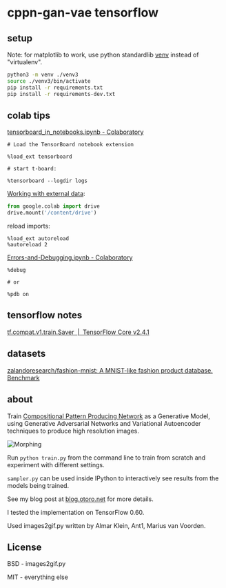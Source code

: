 # cppn-gan-vae tensorflow

## setup

Note: for matplotlib to work, use python standardlib [venv](https://matplotlib.org/3.1.0/faq/osx_framework.html) instead of "virtualenv".

```sh
python3 -m venv ./venv3
source ./venv3/bin/activate
pip install -r requirements.txt
pip install -r requirements-dev.txt
```

## colab tips

[tensorboard_in_notebooks.ipynb - Colaboratory](https://colab.research.google.com/drive/19i4rqm73o7OS863IppdvBh5LpFnk9le9)

```ipynb
# Load the TensorBoard notebook extension

%load_ext tensorboard

# start t-board:

%tensorboard --logdir logs
```

[Working with external data](https://colab.research.google.com/notebooks/io.ipynb#scrollTo=u22w3BFiOveA):

```py
from google.colab import drive
drive.mount('/content/drive')
```

reload imports:

```ipynb
%load_ext autoreload
%autoreload 2
```

[Errors-and-Debugging.ipynb - Colaboratory](https://colab.research.google.com/github/jakevdp/PythonDataScienceHandbook/blob/master/notebooks/01.06-Errors-and-Debugging.ipynb#scrollTo=PzpHRq3dMlE2)

```ipynb
%debug

# or

%pdb on
```

## tensorflow notes

[tf.compat.v1.train.Saver  |  TensorFlow Core v2.4.1](https://www.tensorflow.org/api_docs/python/tf/compat/v1/train/Saver)

## datasets

[zalandoresearch/fashion-mnist: A MNIST-like fashion product database. Benchmark](https://github.com/zalandoresearch/fashion-mnist)

## about

Train [Compositional Pattern Producing Network](https://en.wikipedia.org/wiki/Compositional_pattern-producing_network) as a Generative Model, using Generative Adversarial Networks and Variational Autoencoder techniques to produce high resolution images.

![Morphing](./examples/output_linear.gif)

Run `python train.py` from the command line to train from scratch and experiment with different settings.

`sampler.py` can be used inside IPython to interactively see results from the models being trained.

See my blog post at [blog.otoro.net](http://blog.otoro.net/2016/04/01/generating-large-images-from-latent-vectors/) for more details.

I tested the implementation on TensorFlow 0.60.

Used images2gif.py written by Almar Klein, Ant1, Marius van Voorden.

## License

BSD - images2gif.py

MIT - everything else
